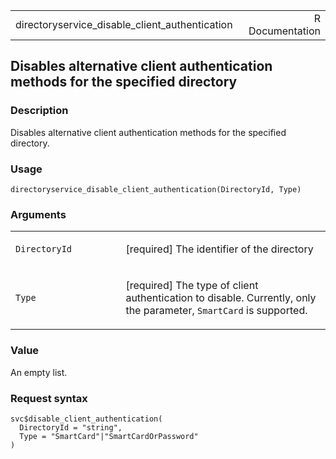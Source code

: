 <table style="width: 100%;">
<tbody>
<tr class="odd">
<td>directoryservice_disable_client_authentication</td>
<td style="text-align: right;">R Documentation</td>
</tr>
</tbody>
</table>

## Disables alternative client authentication methods for the specified directory

### Description

Disables alternative client authentication methods for the specified
directory.

### Usage

    directoryservice_disable_client_authentication(DirectoryId, Type)

### Arguments

<table>
<colgroup>
<col style="width: 35%" />
<col style="width: 65%" />
</colgroup>
<tbody>
<tr class="odd">
<td><code
id="directoryservice_disable_client_authentication_:_DirectoryId">DirectoryId</code></td>
<td><p>[required] The identifier of the directory</p></td>
</tr>
<tr class="even">
<td><code
id="directoryservice_disable_client_authentication_:_Type">Type</code></td>
<td><p>[required] The type of client authentication to disable.
Currently, only the parameter, <code>SmartCard</code> is
supported.</p></td>
</tr>
</tbody>
</table>

### Value

An empty list.

### Request syntax

    svc$disable_client_authentication(
      DirectoryId = "string",
      Type = "SmartCard"|"SmartCardOrPassword"
    )
